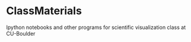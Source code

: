 # ClassMaterials
Ipython notebooks and other programs for scientific visualization class at CU-Boulder
